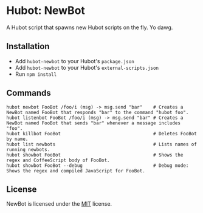 # Hubot: NewBot

A Hubot script that spawns new Hubot scripts on the fly. Yo dawg.

## Installation

- Add `hubot-newbot` to your Hubot's `package.json`
- Add `hubot-newbot` to your Hubot's `external-scripts.json`
- Run `npm install`


## Commands

```
hubot newbot FooBot /foo/i (msg) -> msg.send "bar"    # Creates a NewBot named FooBot that responds "bar" to the command "hubot foo".
hubot listenbot FooBot /foo/i (msg) -> msg.send "bar" # Creates a NewBot named FooBot that sends "bar" whenever a message includes "foo".
hubot killbot FooBot                                  # Deletes FooBot by name.
hubot list newbots                                    # Lists names of running newbots.
hubot showbot FooBot                                  # Shows the regex and CoffeeScript body of FooBot.
hubot showbot FooBot --debug                          # Debug mode: Shows the regex and compiled JavaScript for FooBot.
```

## License

NewBot is licensed under the [MIT][mit] license.

[mit]: http://opensource.org/licenses/mit-license.php
